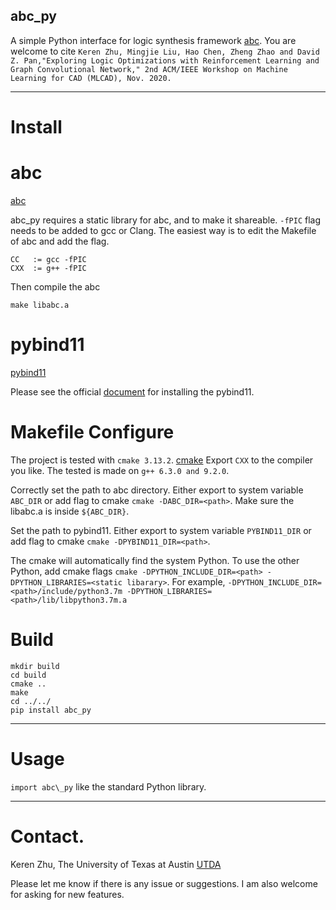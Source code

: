 abc\_py
--------
A simple Python interface for logic synthesis framework [abc](https://github.com/berkeley-abc/abc).
You are welcome to cite ` Keren Zhu, Mingjie Liu, Hao Chen, Zheng Zhao and David Z. Pan,"Exploring Logic Optimizations with Reinforcement Learning and Graph Convolutional Network," 2nd ACM/IEEE Workshop on Machine Learning for CAD (MLCAD), Nov. 2020. `



--------
# Install

# abc
[abc](https://github.com/berkeley-abc/abc)

abc\_py requires a static library for abc, and to make it shareable. `-fPIC` flag needs to be added to gcc or Clang.
The easiest way is to edit the Makefile of abc and add the flag.
```
CC   := gcc -fPIC
CXX  := g++ -fPIC
```

Then compile the abc
```
make libabc.a
```

# pybind11
[pybind11](https://github.com/pybind/pybind11)

Please see the official [document](http://pybind11.readthedocs.org/en/master) for installing the pybind11.

# Makefile Configure

The project is tested with `cmake 3.13.2`. [cmake](https://cmake.org/)
Export `CXX` to the compiler you like. The tested is made on `g++ 6.3.0 and 9.2.0`.

Correctly set the path to abc directory. Either export to system variable `ABC_DIR` or add flag to cmake `cmake -DABC_DIR=<path>`. 
Make sure the libabc.a is inside `${ABC_DIR}`.

Set the path to pybind11. Either export to system variable `PYBIND11_DIR` or add flag to cmake `cmake -DPYBIND11_DIR=<path>`.

The cmake will automatically find the system Python.
To use the other Python, add cmake flags `cmake -DPYTHON_INCLUDE_DIR=<path> -DPYTHON_LIBRARIES=<static libarary>`.
For example, `-DPYTHON_INCLUDE_DIR=<path>/include/python3.7m -DPYTHON_LIBRARIES=<path>/lib/libpython3.7m.a`

# Build
```
mkdir build
cd build
cmake ..
make
cd ../../
pip install abc_py
```
--------
# Usage

`import abc\_py` like the standard Python library.

--------
# Contact.
Keren Zhu, The University of Texas at Austin
[UTDA](https://www.cerc.utexas.edu/utda/)

Please let me know if there is any issue or suggestions. I am also welcome for asking for new features.
